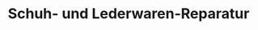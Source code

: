 ---
title: "Schuh- und Lederwaren-Reparatur"
url: /stadthagen/schuh-und-lederwaren-reparatur/
shop: Schuhe
---